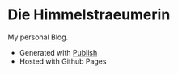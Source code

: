 # Die Himmelstraeumerin

My personal Blog. 

- Generated with [Publish](https://github.com/JohnSundell/Publish)
- Hosted with Github Pages
